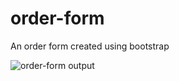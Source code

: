 # order-form
An order form created using bootstrap

![order-form output](https://user-images.githubusercontent.com/45134925/140329648-6ee5c728-09c2-43be-9f7d-45eb06c805ef.png)

